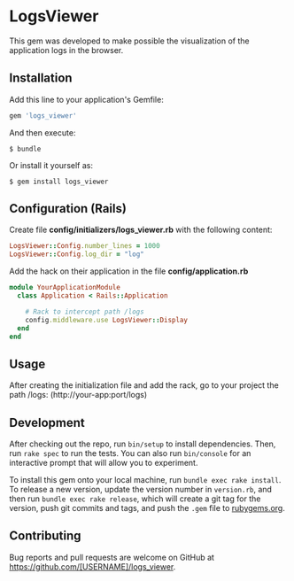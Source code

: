 # LogsViewer

This gem was developed to make possible the visualization of the application logs in the browser.

## Installation

Add this line to your application's Gemfile:

```ruby
gem 'logs_viewer'
```

And then execute:

    $ bundle

Or install it yourself as:

    $ gem install logs_viewer

## Configuration (Rails)

Create file **config/initializers/logs_viewer.rb** with the following content:
```ruby
LogsViewer::Config.number_lines = 1000
LogsViewer::Config.log_dir = "log"
```

Add the hack on their application in the file **config/application.rb**
```ruby
module YourApplicationModule
  class Application < Rails::Application

    # Rack to intercept path /logs
    config.middleware.use LogsViewer::Display
  end
end

```

## Usage

After creating the initialization file and add the rack, go to your project the path /logs: (http://your-app:port/logs)


## Development

After checking out the repo, run `bin/setup` to install dependencies. Then, run `rake spec` to run the tests. You can also run `bin/console` for an interactive prompt that will allow you to experiment.

To install this gem onto your local machine, run `bundle exec rake install`. To release a new version, update the version number in `version.rb`, and then run `bundle exec rake release`, which will create a git tag for the version, push git commits and tags, and push the `.gem` file to [rubygems.org](https://rubygems.org).

## Contributing

Bug reports and pull requests are welcome on GitHub at https://github.com/[USERNAME]/logs_viewer.

